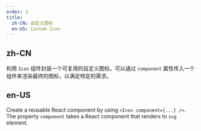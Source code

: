 ```yaml
---
order: 3
title:
  zh-CN: 自定义图标
  en-US: Custom Icon
---
```


## zh-CN

利用 `Icon` 组件封装一个可复用的自定义图标。可以通过 `component` 属性传入一个组件来渲染最终的图标，以满足特定的需求。

## en-US

Create a reusable React component by using `<Icon component={...} />`. The property `component` takes a React component that renders to `svg` element.